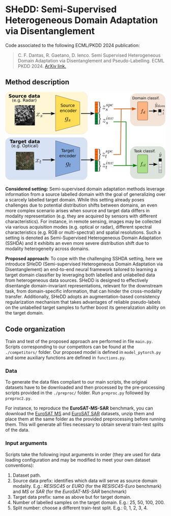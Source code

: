 # SHeDD: Semi-Supervised Heterogeneous Domain Adaptation via Disentanglement

Code associated to the following ECML/PKDD 2024 publication:

> C. F. Dantas, R. Gaetano, D. Ienco. Semi Supervised Heterogeneous Domain Adaptation via Disentanglement and Pseudo-Labelling. ECML PKDD 2024. [ArXiv link.](https://arxiv.org/abs/2406.14087)


## Method description 
![SHeDD architecture](Arch.png)

**Considered setting:** Semi-supervised domain adaptation methods leverage information from a source labelled domain with the goal of generalizing over a scarcely labelled target domain. While this setting already poses challenges due to potential distribution shifts between domains, an even more complex scenario arises when source and target data differs in modality representation (e.g. they are acquired by sensors with different characteristics). For instance, in remote sensing, images may be collected via various acquisition modes (e.g. optical or radar), different spectral characteristics (e.g. RGB or multi-spectral) and spatial resolutions. Such a setting is denoted as Semi-Supervised Heterogeneous Domain Adaptation (SSHDA) and it exhibits an even more severe distribution shift due to modality heterogeneity across domains. 

**Proposed approach:** To cope with the challenging SSHDA setting, here we introduce SHeDD (Semi-supervised Heterogeneous Domain Adaptation via Disentanglement) an end-to-end neural framework tailored to learning a target domain classifier by leveraging both labelled and unlabelled data from heterogeneous data sources. SHeDD is designed to effectively disentangle domain-invariant representations, relevant for the downstream task, from domain-specific information, that can hinder the cross-modality transfer. Additionally, SHeDD adopts an augmentation-based consistency regularization mechanism that takes advantages of reliable pseudo-labels on the unlabelled target samples to further boost its generalization ability on the target domain. 


## Code organization

Train and test of the proposed approach are performed in file `main.py`. Scripts corresponding to our competitors can be found at the `./competitors/` folder.
Our proposed model is defined in `model_pytorch.py` and some auxiliary functions are defined in `functions.py`.

### Data
To generate the data files compliant to our main scripts, the original datasets have to be downloaded and then processed by the pre-processing scripts provided in the `./preproc/` folder.
Run `preproc.py` followed by `preproc2.py`.

For instance, to reproduce the **EuroSAT-MS-SAR** benchmark, you can download the [EuroSAT MS](https://madm.dfki.de/files/sentinel/EuroSATallBands.zip) and [EuroSAT SAR](https://huggingface.co/datasets/wangyi111/EuroSAT-SAR/resolve/main/EuroSAT-SAR.zip) datasets, unzip them and place them at the same folder as the provided preprocessing before running them. This will generate all files necessary to obtain several train-test splits of the data.

### Input arguments 
Scripts take the following input arguments in order (they are used for data loading configuration and may be modified to meet your own dataset conventions):
1) Dataset path.
2) Source data prefix: identifies which data will serve as source domain modality. E.g.: *RESISC45* or *EURO* (for the *RESISC45-Euro* benchmark) and *MS* or *SAR* (for the *EuroSAT-MS-SAR* benchmark)
3) Target data prefix: same as above but for target domain.
4) Number of labelled samples on the target domain. E.g.: 25, 50, 100, 200.
5) Split number: choose a different train-test split. E.g.: 0, 1, 2, 3, 4.

